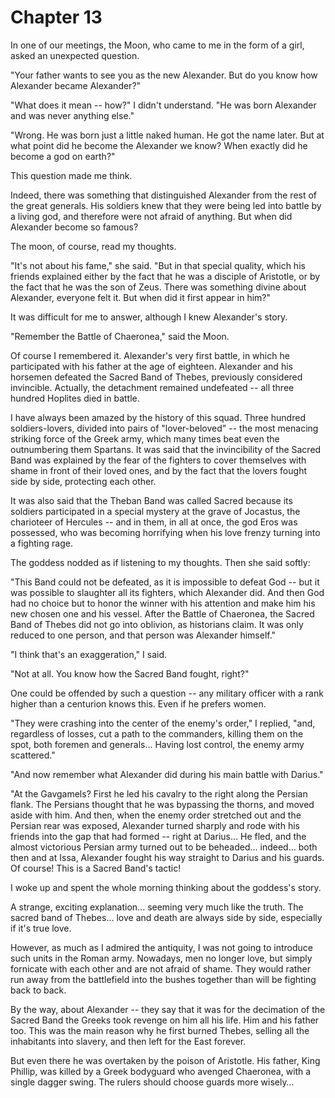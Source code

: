 # Chapter 13

In one of our meetings, the Moon, who came to me in the form of a girl, asked an unexpected question.

"Your father wants to see you as the new Alexander. But do you know how Alexander became Alexander?"

"What does it mean -- how?" I didn't understand. "He was born Alexander and was never anything else."

"Wrong. He was born just a little naked human. He got the name later. But at what point did he become the Alexander we know? When exactly did he become a god on earth?"

This question made me think.

Indeed, there was something that distinguished Alexander from the rest of the great generals. His soldiers knew that they were being led into battle by a living god, and therefore were not afraid of anything. But when did Alexander become so famous?

The moon, of course, read my thoughts.

"It's not about his fame," she said. "But in that special quality, which his friends explained either by the fact that he was a disciple of Aristotle, or by the fact that he was the son of Zeus. There was something divine about Alexander, everyone felt it. But when did it first appear in him?"

It was difficult for me to answer, although I knew Alexander's story.

"Remember the Battle of Chaeronea," said the Moon.

Of course I remembered it. Alexander's very first battle, in which he participated with his father at the age of eighteen. Alexander and his horsemen defeated the Sacred Band of Thebes, previously considered invincible. Actually, the detachment remained undefeated -- all three hundred Hoplites died in battle.

I have always been amazed by the history of this squad. Three hundred soldiers-lovers, divided into pairs of "lover-beloved" -- the most menacing striking force of the Greek army, which many times beat even the outnumbering them Spartans. It was said that the invincibility of the Sacred Band was explained by the fear of the fighters to cover themselves with shame in front of their loved ones, and by the fact that the lovers fought side by side, protecting each other.

It was also said that the Theban Band was called Sacred because its soldiers participated in a special mystery at the grave of Jocastus, the charioteer of Hercules -- and in them, in all at once, the god Eros was possessed, who was becoming horrifying when his love frenzy turning into a fighting rage.

The goddess nodded as if listening to my thoughts. Then she said softly:

"This Band could not be defeated, as it is impossible to defeat God -- but it was possible to slaughter all its fighters, which Alexander did. And then God had no choice but to honor the winner with his attention and make him his new chosen one and his vessel. After the Battle of Chaeronea, the Sacred Band of Thebes did not go into oblivion, as historians claim. It was only reduced to one person, and that person was Alexander himself."

"I think that's an exaggeration," I said.

"Not at all. You know how the Sacred Band fought, right?"

One could be offended by such a question -- any military officer with a rank higher than a centurion knows this. Even if he prefers women. 

"They were crashing into the center of the enemy's order," I replied, "and, regardless of losses, cut a path to the commanders, killing them on the spot, both foremen and generals… Having lost control, the enemy army scattered."

"And now remember what Alexander did during his main battle with Darius."

"At the Gavgamels? First he led his cavalry to the right along the Persian flank. The Persians thought that he was bypassing the thorns, and moved aside with him. And then, when the enemy order stretched out and the Persian rear was exposed, Alexander turned sharply and rode with his friends into the gap that had formed -- right at Darius… He fled, and the almost victorious Persian army turned out to be beheaded... indeed... both then and at Issa, Alexander fought his way straight to Darius and his guards. Of course! This is a Sacred Band's tactic!

I woke up and spent the whole morning thinking about the goddess's story.

A strange, exciting explanation... seeming very much like the truth. The sacred band of Thebes... love and death are always side by side, especially if it's true love.

However, as much as I admired the antiquity, I was not going to introduce such units in the Roman army. Nowadays, men no longer love, but simply fornicate with each other and are not afraid of shame. They would rather run away from the battlefield into the bushes together than will be fighting back to back.

By the way, about Alexander -- they say that it was for the decimation of the Sacred Band the Greeks took revenge on him all his life. Him and his father too. This was the main reason why he first burned Thebes, selling all the inhabitants into slavery, and then left for the East forever.

But even there he was overtaken by the poison of Aristotle. His father, King Phillip, was killed by a Greek bodyguard who avenged Chaeronea, with a single dagger swing. The rulers should choose guards more wisely…
